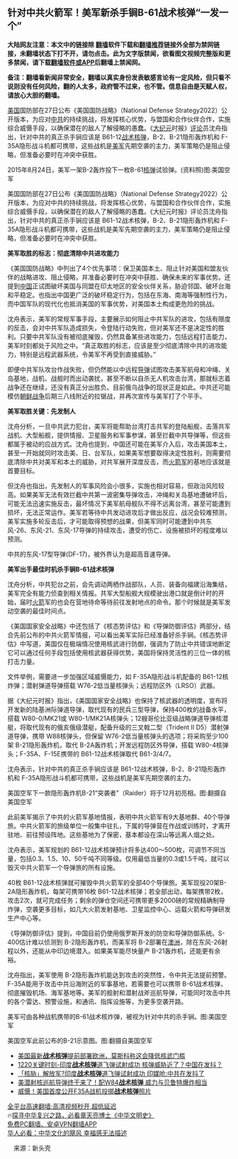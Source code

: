  <!-- 面包屑导航 --> <h2>针对中共火箭军！美军新杀手锏B-61战术核弹“一发一个”</h2> <p class="notice"><b>大陆网友注意：本文中的链接除 <a href="https://github.com/bannedbook/fanqiang" >翻墙</a>软件下载和<a href="https://github.com/killgcd/justmysocks/blob/master/README.md">翻墙推荐</a>链接外全部为禁网链接，未翻墙状态下打不开，请勿点击。此为文字版禁闻，欲看图文视频完整版和更多禁闻，请下载<a href="https://github.com/bannedbook/fanqiang">翻墙软件或APP</a>后翻墙上禁闻网。</p><p>备注：翻墙看新闻非常安全，翻墙以真实身份发表敏感言论有一定风险，但只看不说则没有任何风险，翻的人太多，政府管不过来，也不管。信息自由是天赋人权，请放心大胆的翻墙。</b></p>  <div class="entry"> <p id="summary"><a href="https://www.bannedbook.org/bnews/tag/%e7%be%8e%e5%9b%bd/" class="st_tag internal_tag" rel="tag" title="标签 美国 下的日志">美国</a>国防部在27日公布《美国国防战略》（National Defense Strategy2022）公开版本，为应对<a href="https://www.bannedbook.org/bnews/tag/%e4%b8%ad%e5%85%b1/" class="st_tag internal_tag" rel="tag" title="标签 中共 下的日志">中共</a>的持续挑战，将发挥核心优势，与盟国和合作伙伴合作，实施综合威慑手段，以确保潜在的敌人了解侵略的愚蠢。《<span class='wp_keywordlink_affiliate'><a href="http://www.epochtimes.com/" title="大纪元" target="_blank">大纪元</a></span>时报》<span class='wp_keywordlink_affiliate'><a href="https://www.bannedbook.org/bnews/comments/" title="新闻评论" target="_blank">评论</a></span>员沈舟指出，针对中共的真正杀手锏应该是 B61-12<a href="https://www.bannedbook.org/bnews/tag/%e6%88%98%e6%9c%af%e6%a0%b8%e5%bc%b9/" class="st_tag internal_tag" rel="tag" title="标签 战术核弹 下的日志">战术核弹</a>，B-2、B-21隐形轰炸机和 F-35A隐形战斗机都可携带，这些战机是<a href="https://www.bannedbook.org/bnews/tag/%e7%be%8e%e5%86%9b/" class="st_tag internal_tag" rel="tag" title="标签 美军 下的日志">美军</a>先期空袭的主力，美军策略仍是阻止侵略，但准备必要时在冲突中获胜。</p> <p id="conimg">2015年8月24日，美军一架B-2轰炸投下一枚B-61<a href="https://www.bannedbook.org/bnews/tag/%e6%a0%b8%e5%bc%b9/" class="st_tag internal_tag" rel="tag" title="标签 核弹 下的日志">核弹</a>试验弹。(资料照)图:美国空军</p> <p>美国国防部在27日公布《美国国防战略》（National Defense Strategy2022）公开版本，为应对中共的持续挑战，将发挥核心优势，与盟国和合作伙伴合作，实施综合威慑手段，以确保潜在的敌人了解侵略的愚蠢。《大纪元时报》评论员沈舟指出，针对中共的真正杀手锏应该是 B61-12战术核弹，B-2、B-21隐形轰炸机和 F-35A隐形战斗机都可携带，这些战机是美军先期空袭的主力，美军策略仍是阻止侵略，但准备必要时在冲突中获胜。</p> <p><strong>美军取胜的标志：彻底清除中共进攻能力</strong></p> <p>《美国国防战略》中列出了4个优先事项：保卫美国本土、阻止针对美国和盟友伙伴的战略进攻、阻止侵略，并准备必要时在冲突中获胜、确保未来的军事优势。还提到<span class='wp_keywordlink_affiliate'><a href="https://www.bannedbook.org/" title="中国" target="_blank">中国</a></span>正试图破坏美国与同盟在印太地区的安全伙伴关系，胁迫邻国、破坏台海和平稳定。也指出中国更广泛的破坏稳定行为，包括在东海、南海等强制性行为，而中国军队的现代化也抵消美国的军事优势，对美国本土构成更危险的挑战。</p> <p>沈舟表示，美军的常规军事手段，主要展示如何阻止中共军队的进攻，包括有限度的反击，会对中共军队造成损失，令登陆行动失败，但对美军还不是决定性的胜利。只要中共军队没有被彻底摧毁，仍然具备某些进攻能力，包括远程打击能力，美军时刻都处于风险之中。“真正取胜的标志，应该是至少彻底清除中共的进攻能力，特别是远程武器系统，令美军不再受到直接威胁。”</p>  <p>即便中共军队攻台作战失败，但仍然能以中远程<a href="https://www.bannedbook.org/bnews/tag/%e5%af%bc%e5%bc%b9/" class="st_tag internal_tag" rel="tag" title="标签 导弹 下的日志">导弹</a>试图攻击美军航母和冲绳、关岛基地，战机、战舰时而出动袭扰，甚至不断以自杀无人机攻击台湾，那就标志着战争还在继续，还没有真正分出胜负。目前俄乌战争的现状正是如此。中共还可能模仿<span class='wp_keywordlink'><a href="https://www.bannedbook.org/forum2/topic1037.html" title="朝鲜战争——李奇微回忆录" target="_blank">朝鲜战争</a></span>后期三八线附近的拉锯战，并再次宣传与美军打了个平手。</p> <p><strong>美军取胜关键：先发制人</strong></p> <p>沈舟分析，一旦中共武力犯台，美军将能帮助台湾打击共军的登陆船舰，击落共军战机、大型船舰，提供情报、卫星服务和军事参谋，甚至拦截中共导弹等，但这些都属于被动的应战方式。沈舟也提到，中国还可能在美军介入后，攻击美国本土，甚至一开始就同时攻击美、日、台军队，如果美军想要取得决定性胜利，则需要彻底清除中共对美军和本土的威胁，对共军展开深度反击，而<a href="https://www.bannedbook.org/bnews/tag/%E7%81%AB%E7%AE%AD%E5%86%9B/" class="st_tag internal_tag" rel="tag" title="标签 火箭军 下的日志">火箭军</a>的基地应该就是首要目标。</p> <p>但沈舟也指出，先发制人的军事风险会小很多，实施也相对容易，但政治风险较高。如果美军无法有效拦截中共第一波密集导弹攻击，冲绳和关岛基地遭破坏后，可能无法迅速实施反击，最坏情况下美军航母舰队不得不远离台湾，甚至可能遭到损坏，无法正常运作。美军若等待中共发动进攻后才做出反应，战况会较难预测，美军实施多轮反击后，才可能取得预想的战果，但美军同时可能遭到中共东风-26、东风-21、东风-17导弹的持续攻击，遭受的伤亡、设施被损坏的程度难以预测。</p> <p>中共的东风-17型导弹(DF-17)，被外界认为是超高音速导弹。</p> <p><strong>美军出手最佳时机杀手锏B-61战术核弹</strong></p>  <p>沈舟分析，中共犯台之前，会先调动两栖作战部队，人员、装备向福建沿海集结，美军完全有能力侦查到相关情报。共军大型船舰大规模驶出港口就是倒计时的开始，届时<a href="https://www.bannedbook.org/bnews/tag/%e7%81%ab%e7%ae%ad/" class="st_tag internal_tag" rel="tag" title="标签 火箭 下的日志">火箭</a>军的也会在营地待命等待前往发射地点的命令。那个时候就是美军发动空袭的最佳时间点。</p> <p>《美国国家安全战略》中还包括了《核态势评估》和《导弹防御评估》两部分，结合先前公布的中共火箭军情报，可以看出美军实际已经准备好杀手锏。《核态势评估》中写道，美国仅在极端情况使用核武进行防御，强调为了防止中共错误地断定它可以通过任何手段包括使用核武器获得优势，美国将保持灵活性的三位一体的核打击力量。</p> <p>文件举例，需要进一步加强区域威慑能力，如 F-35A隐形战斗机配备的 B61-12核炸弹；潜射弹道导弹搭载 W76-2低当量核弹头；远程防区外（LRSO）武器。</p> <p>据《大纪元时报》指出，《美国国家安全战略》也保持了核武器的透明度，宣布将开发新的陆基洲际弹道导弹，取代现有的民兵三型导弹，保持400枚的战备水平，搭载 W80-0/MK21或 W80-1/MK21A核弹头；12艘哥伦比亚级战略弹道导弹核潜艇，将取代现有的俄亥俄级潜艇，配备升级的三叉戟二型（Trident II D5）潜射弹道导弹，携带 W88核弹头，但保留 W76-2低当量核弹头的选项；将采购至少100架 B-21隐形轰炸机，取代 B-2A轰炸机；开发远程防区外导弹，搭载 W80-4核弹头；F-35A、F-15E携带的 B61-12战术核弹取代 B61-3/4/7。</p> <p>沈舟表示，针对中共的真正杀手锏应该是 B61-12战术核弹，B-2、B-21隐形轰炸机和 F-35A隐形战斗机都可携带，这些战机是美军先期空袭的主力。</p> <p>美国空军下一款隐形轰炸机B-21“突袭者”（Raider）将于12月初亮相。图:翻摄自美国空军</p>  <p>此前美军揭示了中共的火箭军基地情报，表明中共火箭军有9大基地群、40个导弹旅。中共火箭军的旅级单位一般集中驻扎，下属的导弹营在作战或训练时，才离开驻地、前往预设阵地。这些基地为了保密，基本都设在深山等远离人烟之处。</p> <p>沈舟表示，美军规划的 B61-12战术核弹预计将多达400～500枚，可调节不同当量，包括0.3、1.5、10、50千吨不同等级。仅用最低当量的0.3或1.5千吨，就可以毁灭中共火箭军一个导弹旅的所有设施。</p> <p>40枚 B61-12战术核弹就可摧毁中共火箭军的全部40个导弹旅。美军现役20架B-2A隐形轰炸机，每架可携带16枚 B61-12战术核弹；若全部出动，每架携带2枚，攻击2次，就可完成任务；剩余的弹仓空间还可携带更多2000磅的常规精确制导炸弹，空袭更多目标，如几大火箭发射基地、卫星监控中心、运载火箭和导弹研发生产中心等。</p> <p>《导弹防御评估》提到，中国目前仍使用俄罗斯开发的防空和导弹防御系统。S-400估计难以侦测到 B-2隐形轰炸机，而美军将 B-2部署在<a href="https://www.bannedbook.org/bnews/tag/%e6%be%b3%e6%b4%b2/" class="st_tag internal_tag" rel="tag" title="标签 澳洲 下的日志">澳洲</a>，除在东风-26射程以外，还能从中印边境潜入。如果美军能尽快量产 B-21轰炸机，还能更有余裕。</p> <p>沈舟指出，美军使用 B-2隐形轰炸机能达到攻击的突然性，令中共无法提前预警。F-35A能用于攻击中共沿海附近的军事基地，若需要也可以携带 B-61战术核弹，彻底摧毁机场、海军基地等。美军的舰射和潜射战斧巡航导弹，可能同时攻击中共的各个雷达、预警设施，和通讯、指挥设施等，为更多空袭开路。</p> <p>美军可由各种战机携带的B-61战术核炸弹，被视为针对中共的杀手锏。图:美国空军</p>  <p>美国空军此前公布的B-21示意图。图:翻摄自美国空军</p> <!--<div id="taboola-mid-1"></div>--><ul class='op-related-articles' title='相关阅读'> <li><a href='https://www.bannedbook.org/bnews/worldnews/20221030/1804056.html' target='_blank'>美国最新<b>战术核弹</b>提前部署欧洲，莫斯科称这会降低核武门槛</a></li> <li><a href='https://www.bannedbook.org/bnews/taiwannews/20201220/1451557.html' target='_blank'>1220关键时刻-印度<b>战术核弹</b>道飞弹试射成功 核弹威胁近了？中国在发抖？</a></li> <li><a href='https://www.bannedbook.org/bnews/cnnews/20201218/1450041.html' target='_blank'>「核胁」解放军?印度<b>战术核弹</b>道飞弹试射成功 印媒呛:中共在发抖了</a></li> <li><a href='https://www.bannedbook.org/bnews/cnnews/20200823/1384494.html' target='_blank'>美潜射核巡航导弹终于来了！配W84<b>战术核弹</b> 威力与贝鲁特爆炸相当</a></li> <li><a href='https://www.bannedbook.org/bnews/topimagenews/20200624/1349927.html' target='_blank'>威慑！美国首度公开F35A战机投掷<b>战术核弹</b>照片</a></li> </ul> <p class="texttj"> <a href="https://github.com/bannedbook/fanqiang/wiki/V2ray%E6%9C%BA%E5%9C%BA" target="_blank">全平台高速翻墙:高清视频秒开,超低延迟</a><br/> 🔥<a href="https://www.bannedbook.org/bnews/comments/20220808/1768773.html" target="_blank">探寻中华复兴之路，必看章天亮博士《中华文明史》</a><br/> <a href="https://github.com/bannedbook/fanqiang/wiki/%E7%A6%81%E9%97%BB%E7%BD%91%E5%AE%89%E5%8D%93%E7%BF%BB%E5%A2%99%E6%96%B0%E9%97%BBAPP" target="_blank">免费PC翻墙、安卓VPN翻墙APP</a><br/> <a href="https://www.bannedbook.org/bnews/comments/20220220/1694796.html" target="_blank">华人必看：中华文化的飓风 幸福感无法描述</a><br/> </p><p class="src-info">　来源：新头壳 </p><a name='sharetosocial'></a> <div style="margin-bottom:5px;padding-bottom:5px;clear:both"> <div id="archive-pix-1" class="banner-ads"> <!-- AuctionX Display platform tag START --> <div id="27602x728x90x621x_ADSLOT1" clicktrack="%%CLICK_URL_ESC%%"></div>  <!-- AuctionX Display platform tag END --> </div> <div id="archive-pix-2" class="banner-ads"> <!-- AuctionX Display platform tag START --> <div id="27556x300x250x621x_ADSLOT1" clicktrack="%%CLICK_URL_ESC%%" style="margin:0 auto;text-align:center"></div>  <!-- AuctionX Display platform tag END --> </div> </div>  <div id="archive-pix-1" class="banner-ads"> <!-- AuctionX Display platform tag START --> <div id="27603x728x90x621x_ADSLOT1" clicktrack="%%CLICK_URL_ESC%%"></div>  <!-- AuctionX Display platform tag END --> </div> </div><!--END ENTRY--> 